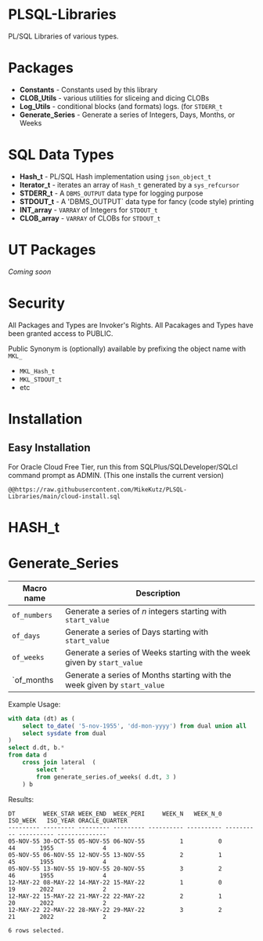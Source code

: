 # PLSQL-Libraries
PL/SQL Libraries of various types.

# Packages

- **Constants** - Constants used by this library
- **CLOB_Utils** - various utilities for sliceing and dicing CLOBs
- **Log_Utils** - conditional blocks (and formats) logs. (for `STDERR_t`
- **Generate_Series** - Generate a series of Integers, Days, Months, or Weeks

# SQL Data Types

- **Hash_t** - PL/SQL Hash implementation using `json_object_t`
- **Iterator_t** - iterates an array of `Hash_t` generated by a `sys_refcursor`
- **STDERR_t** - A `DBMS_OUTPUT` data type for logging purpose
- **STDOUT_t** - A 'DBMS_OUTPUT` data type for fancy (code style) printing
- **INT_array** - `VARRAY` of Integers for `STDOUT_t`
- **CLOB_array** - `VARRAY` of CLOBs for `STDOUT_t`


# UT Packages

*Coming soon*

# Security

All Packages and Types are Invoker's Rights. All Pacakages and Types have been granted access to PUBLIC.

Public Synonym is (optionally) available by prefixing the object name with `MKL_`

- `MKL_Hash_t`
- `MKL_STDOUT_t`
- etc

# Installation

## Easy Installation

For Oracle Cloud Free Tier, run this from SQLPlus/SQLDeveloper/SQLcl command prompt as ADMIN. (This one installs the current version)

`@@https://raw.githubusercontent.com/MikeKutz/PLSQL-Libraries/main/cloud-install.sql`

# HASH_t

# Generate_Series

Macro name | Description
-----------|-----------
`of_numbers` | Generate a series of *n* integers starting with `start_value`
`of_days` | Generate a series of Days starting with `start_value`
`of_weeks` | Generate a series of Weeks starting with the week given by `start_value`
`of_months | Generate a series of Months starting with the week given by `start_value`

Example Usage:

```sql
with data (dt) as (
    select to_date( '5-nov-1955', 'dd-mon-yyyy') from dual union all
    select sysdate from dual
)
select d.dt, b.*
from data d
    cross join lateral  (
        select *
        from generate_series.of_weeks( d.dt, 3 )
    ) b
```

Results:

```
DT        WEEK_STAR WEEK_END  WEEK_PERI     WEEK_N   WEEK_N_0   ISO_WEEK   ISO_YEAR ORACLE_QUARTER
--------- --------- --------- --------- ---------- ---------- ---------- ---------- --------------
05-NOV-55 30-OCT-55 05-NOV-55 06-NOV-55          1          0         44       1955              4
05-NOV-55 06-NOV-55 12-NOV-55 13-NOV-55          2          1         45       1955              4
05-NOV-55 13-NOV-55 19-NOV-55 20-NOV-55          3          2         46       1955              4
12-MAY-22 08-MAY-22 14-MAY-22 15-MAY-22          1          0         19       2022              2
12-MAY-22 15-MAY-22 21-MAY-22 22-MAY-22          2          1         20       2022              2
12-MAY-22 22-MAY-22 28-MAY-22 29-MAY-22          3          2         21       2022              2

6 rows selected. 
```
